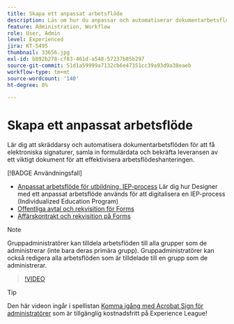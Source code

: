 ```yaml
---
title: Skapa ett anpassat arbetsflöde
description: Läs om hur du anpassar och automatiserar dokumentarbetsflöden för att snabbt få elektroniska signaturer och samla in formulärdata
feature: Administration, Workflow
role: User, Admin
level: Experienced
jira: KT-5495
thumbnail: 33656.jpg
exl-id: b892b278-cf83-461d-a548-57237b85b297
source-git-commit: 51d1a59999a7132cb6e47351cc39a93d9a38eaeb
workflow-type: tm+mt
source-wordcount: '140'
ht-degree: 0%

---
```


# Skapa ett anpassat arbetsflöde

Lär dig att skräddarsy och automatisera dokumentarbetsflöden för att få elektroniska signaturer, samla in formulärdata och bekräfta leveransen av ett viktigt dokument för att effektivisera arbetsflödeshanteringen.

[!BADGE Användningsfall]

* [Anpassat arbetsflöde för utbildning, IEP-process](https://experienceleague.adobe.com/docs/document-cloud-learn/sign-learning-hub/expand/recipes/edu/usecase-edu-iep.html?lang=sv-SE)
Lär dig hur Designer med ett anpassat arbetsflöde används för att digitalisera en IEP-process (Individualized Education Program)
* [Offentliga avtal och rekvisition för Forms](https://experienceleague.adobe.com/docs/document-cloud-learn/sign-learning-hub/expand/recipes/gov/usecasegovcontracts.html?lang=sv-SE)
* [Affärskontrakt och rekvisition på Forms](https://experienceleague.adobe.com/docs/document-cloud-learn/sign-learning-hub/expand/recipes/com/usecasecomcontracts.html?lang=sv-SE)

>[!NOTE]
>
>Gruppadministratörer kan tilldela arbetsflöden till alla grupper som de administrerar (inte bara deras primära grupp). Gruppadministratörer kan också redigera alla arbetsflöden som är tilldelade till en grupp som de administrerar.

>[!VIDEO](https://video.tv.adobe.com/v/3425544?quality=12&learn=on&hidetitle=true&captions=swe)

>[!TIP]
>
>Den här videon ingår i spellistan [Komma igång med Acrobat Sign för administratörer](https://experienceleague.adobe.com/sv/playlists/acrobat-sign-get-started-administrators) som är tillgänglig kostnadsfritt på Experience League!
